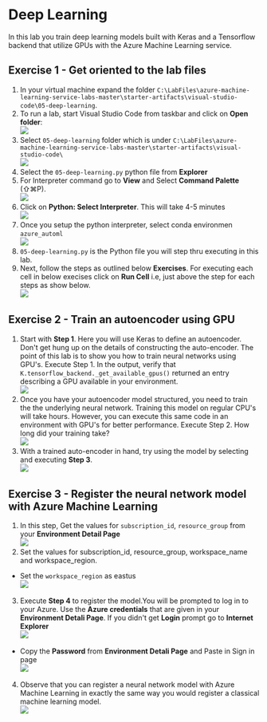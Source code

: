 # Deep Learning

In this lab you train deep learning models built with Keras and a Tensorflow backend that utilize GPUs with the Azure Machine Learning service.

## Exercise 1 - Get oriented to the lab files
1. In your virtual machine expand the folder `C:\LabFiles\azure-machine-learning-service-labs-master\starter-artifacts\visual-studio-code\05-deep-learning`.<br/>
2. To run a lab, start Visual Studio Code from taskbar and click on **Open folder**:<br/>
    <img src="images/code.jpg"/><br/>
3. Select `05-deep-learning` folder which is under `C:\LabFiles\azure-machine-learning-service-labs-master\starter-artifacts\visual-studio-code\`<br/>
    <img src="images/ana3.jpg"/><br/>
4. Select the `05-deep-learning.py` python file from **Explorer**
5. For Interpreter command go to **View** and Select **Command Palette** (⇧⌘P).<br/>
    <img src="images/ana4.jpg"/><br/>
6. Click on **Python: Select Interpreter**. This will take 4-5 minutes<br/>
    <img src="images/select.jpg"/><br/>
7.  Once you setup the python interpreter, select conda environmen `azure_automl`<br/>
    <img src="images/ana0.jpg"/><br/>
8. `05-deep-learning.py` is the Python file you will step thru executing in this lab.<br/>
9. Next, follow the steps as outlined below **Exercises**. For executing each cell in below execises click on **Run Cell** i.e, just above the step for each steps as show below.<br/>
   <img src="images/lab5.jpg"/><br/>

## Exercise 2 - Train an autoencoder using GPU
1. Start with **Step 1**. Here you will use Keras to define an autoencoder. Don't get hung up on the details of constructing the auto-encoder. The point of this lab is to show you how to train neural networks using GPU's. Execute Step 1. In the output, verify that `K.tensorflow_backend._get_available_gpus()` returned an entry describing a GPU available in your environment.<br/>
<img src="images/ana5.jpg"/><br/>
2. Once you have your autoencoder model structured, you need to train the the underlying neural network. Training this model on regular CPU's will take hours. However, you can execute this same code in an environment with GPU's for better performance. Execute Step 2. How long did your training take?<br/>
<img src="images/ana6.jpg"/><br/>
3. With a trained auto-encoder in hand, try using the model by selecting and executing **Step 3**.<br/>
<img src="images/ana8.jpg"/><br/>

## Exercise 3 - Register the neural network model with Azure Machine Learning
1. In this step, Get the values for `subscription_id`, `resource_group` from your **Environment Detail Page**<br/>
<img src="images/cred2.jpg"/><br/>
2. Set the values for subscription_id, resource_group, workspace_name and workspace_region.<br/>
*  Set the `workspace_region` as eastus<br/>
<img src="images/eastus.jpg"/><br/>
3. Execute **Step 4** to register the model.You will be prompted to log in to your Azure. Use the **Azure credentials** that are given in your **Environment Detali Page**. If you didn't get **Login** prompt go to **Internet Explorer**<br/>
<img src="images/sign.jpg"/><br/>
* Copy the **Password** from **Environment Detali Page** and Paste in Sign in page<br/>
<img src="images/pass.jpg"/><br/>
4. Observe that you can register a neural network model with Azure Machine Learning in exactly the same way you would register a classical machine learning model.<br/>
<img src="images/ana7.jpg"/><br/>

